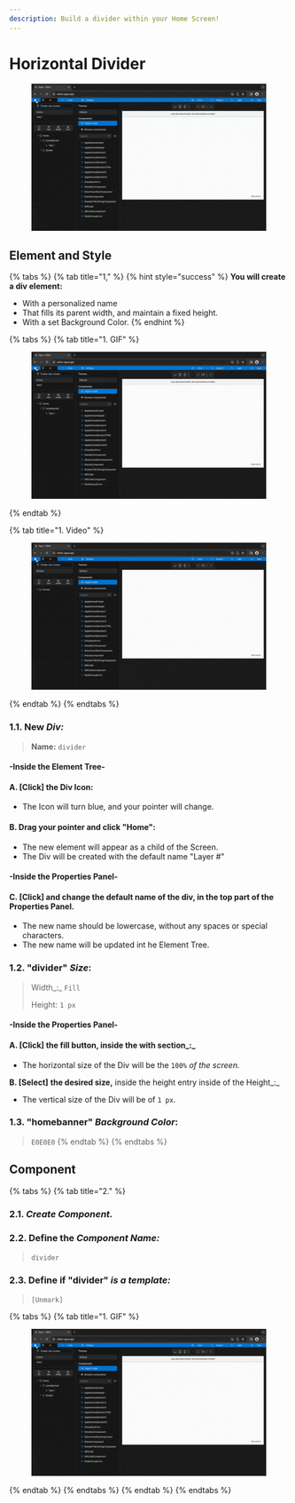 ```yaml
---
description: Build a divider within your Home Screen!
---
```


# Horizontal Divider

<figure><img src="../../../.gitbook/assets/Divider_2-min (1).gif" alt=""><figcaption></figcaption></figure>

## Element and Style



{% tabs %}
{% tab title="1," %}
{% hint style="success" %}
**You will create a div element:**

* With a personalized name
* That fills its parent width, and maintain a fixed height.
* With a set Background Color.
{% endhint %}

{% tabs %}
{% tab title="1. GIF" %}
<figure><img src="../../../.gitbook/assets/Divider_1-min (1).gif" alt=""><figcaption></figcaption></figure>
{% endtab %}

{% tab title="1. Video" %}
<figure><img src="../../../.gitbook/assets/Change_canva_views-min.gif" alt=""><figcaption></figcaption></figure>
{% endtab %}
{% endtabs %}

### **1.1.** New _Div:_

> **Name:** `divider`

#### -Inside the **Element Tree**-

#### **A. \[Click]** **the Div Icon:**

* The Icon will turn blue, and your pointer will change.

#### **B. Drag your pointer and click "Home":**

* The new element will appear as a child of the Screen.
* The Div will be created with the default name "Layer #"

#### -Inside the **Properties Panel**-

#### **C. \[Click] and change the default name of the div,** in the top part of the Properties Panel.&#x20;

* The new name should be lowercase, without any spaces or special characters.
* The new name will be updated int he Element Tree.

### **1.2.** "divider" _Size_:

> Width_:_ `Fill`
>
> Height: `1 px`

#### -Inside the **Properties Panel**-

#### **A. \[Click]** **the fill button,** inside the with section_:_

* The horizontal size of the Div will be the `100%` _of the screen._

**B. \[Select]** **the desired size,** inside the height entry inside  of the Height_:_

* The vertical size of the Div will be of `1 px`.

### 1.3. "homebanner" _Background Color_:

> `E0E0E0`
{% endtab %}
{% endtabs %}



## Component



{% tabs %}
{% tab title="2." %}
### **2.1.** _Create Component._

### **2.2.** Define the _Component Name:_

> `divider`

### **2.3.** Define if "divider" _is a template:_

> `[Unmark]`

{% tabs %}
{% tab title="1. GIF" %}
<figure><img src="../../../.gitbook/assets/Divider_2-min (1).gif" alt=""><figcaption></figcaption></figure>
{% endtab %}
{% endtabs %}
{% endtab %}
{% endtabs %}
